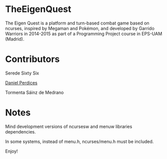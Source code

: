 # TheEigenQuest
The Eigen Quest is a platform and turn-based combat game based on ncurses, inspired by Megaman and Pokémon, and developed by Garrido Warriors in 2014-2015 as part of a Programming Project course in EPS-UAM (Madrid).

# Contributors
Serede Sixty Six

[Daniel Perdices](https://github.com/darktris)

Tormenta Sáinz de Medrano

# Notes
Mind development versions of ncursesw and menuw libraries dependencies.

In some systems, instead of menu.h, ncurses/menu.h must be included.

Enjoy!
